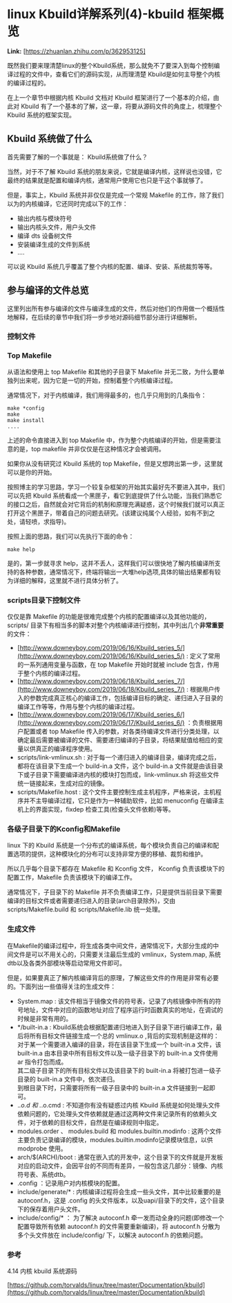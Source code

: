 # linux Kbuild详解系列(4)-kbuild 框架概览

 **Link:** [https://zhuanlan.zhihu.com/p/362953125]

既然我们要来理清楚linux的整个Kbuild系统，那么就免不了要深入到每个控制编译过程的文件中，查看它们的源码实现，从而理清楚 Kbuild是如何主导整个内核的编译过程的。 

在上一个章节中根据内核 Kbuild 文档对 Kbuild 框架进行了一个基本的介绍，由此对 Kbuild 有了一个基本的了解，这一章，将要从源码文件的角度上，梳理整个 Kbuild 系统的框架实现。 

  

## Kbuild 系统做了什么  

首先需要了解的一个事就是： Kbuild系统做了什么？ 

当然，对于不了解 Kbuild 系统的朋友来说，它就是编译内核，这样说也没错，它最终的结果就是配置和编译内核，通常用户使用它也只是干这个事就够了。 

但是，事实上，Kbuild 系统并非仅仅是完成一个常规 Makefile 的工作，除了我们以为的内核编译，它还同时完成以下的工作：

* 输出内核与模块符号
* 输出内核头文件，用户头文件
* 编译 dts 设备树文件
* 安装编译生成的文件到系统
* ....

可以说 Kbuild 系统几乎覆盖了整个内核的配置、编译、安装、系统裁剪等等。 

  

## 参与编译的文件总览  

这里列出所有参与编译的文件与编译生成的文件，然后对他们的作用做一个概括性地解释，在后续的章节中我们将一步步地对源码细节部分进行详细解析。 

  

### 控制文件  
### Top Makefile  

从语法和使用上 top Makefile 和其他的子目录下 Makefile 并无二致，为什么要单独列出来呢，因为它是一切的开始，控制着整个内核编译过程。 

通常情况下，对于内核编译，我们用得最多的，也几乎只用到的几条指令：


```
make *config
make 
make install
....
```
上述的命令直接进入到 top Makefile 中，作为整个内核编译的开始，但是需要注意的是，top makefile 并非仅仅是在这种情况才会被调用。 

如果你从没有研究过 Kbuild 系统的 top Makefile，但是又想跨出第一步，这里就可以是你的开始。 

按照博主的学习思路，学习一个较复杂框架的开始其实最好先不要进入其中，我们可以先把 Kbuild 系统看成一个黑匣子，看它到底提供了什么功能，当我们熟悉它的接口之后，自然就会对它背后的机制和原理充满疑惑，这个时候我们就可以真正打开这个黑匣子，带着自己的问题去研究。(该建议纯属个人经验，如有不到之处，请轻喷，求指导)。 

按照上面的思路，我们可以先执行下面的命令：


```
make help
```
是的，第一步就寻求 help，这并不丢人，这样我们可以很快地了解内核编译所支持的各种参数，通常情况下，终端将输出一大堆help选项,具体的输出结果都有较为详细的解释，这里就不进行具体分析了。 

  

### scripts目录下控制文件  

仅仅是靠 Makefile 的功能是很难完成整个内核的配置编译以及其他功能的，scripts/ 目录下有相当多的脚本对整个内核编译进行控制，其中列出几个**非常重要**的文件：

* [http://www.downeyboy.com/2019/06/16/Kbuild_series_5/](http://www.downeyboy.com/2019/06/16/Kbuild_series_5/) : 定义了常用的一系列通用变量与函数，在 top Makefile 开始时就被 include 包含，作用于整个内核的编译过程。
* [http://www.downeyboy.com/2019/06/18/Kbuild_series_7/](http://www.downeyboy.com/2019/06/18/Kbuild_series_7/) : 根据用户传入的参数完成真正核心的编译工作，包括编译目标的确定、递归进入子目录的编译工作等等，作用与整个内核的编译过程。
* [http://www.downeyboy.com/2019/06/17/Kbuild_series_6/](http://www.downeyboy.com/2019/06/17/Kbuild_series_6/) ：负责根据用户配置或者 top Makefile 传入的参数，对各类待编译文件进行分类处理，以确定最后需要被编译的文件、需要递归编译的子目录，将结果赋值给相应的变量以供真正的编译程序使用。
* scripts/link-vmlinux.sh : 对于每一个递归进入的编译目录，编译完成之后，都将在该目录下生成一个 build-in.a 文件，这个 build-in.a 文件就是由该目录下或子目录下需要编译进内核的模块打包而成，link-vmlinux.sh 将这些文件统一链接起来，生成对应的镜像。
* scripts/Makefile.host : 这个文件主要控制生成主机程序，严格来说，主机程序并不主导编译过程，它只是作为一种辅助软件，比如 menuconfig 在编译主机上的界面实现，fixdep 检查工具(检查头文件依赖)等等。

  

### 各级子目录下的Kconfig和Makefile  

linux 下的 Kbuild 系统是一个分布式的编译系统，每个模块负责自己的编译和配置选项的提供，这种模块化的分布可以支持非常方便的移植、裁剪和维护。 

所以几乎每个目录下都存在 Makefile 和 Kconfig 文件， Kconfig 负责该模块下的配置工作，Makefile 负责该模块下的编译工作。 

通常情况下，子目录下的 Makefile 并不负责编译工作，只是提供当前目录下需要编译的目标文件或者需要递归进入的目录(arch目录除外)，交由 scripts/Makefile.build 和 scripts/Makefile.lib 统一处理。 

  

### 生成文件  
在Makefile的编译过程中，将生成各类中间文件，通常情况下，大部分生成的中间文件是可以不用关心的，只需要关注最后生成的 vmlinux，System.map, 系统dtb以及各类外部模块等启动常用文件即可。 

但是，如果要真正了解内核编译背后的原理，了解这些文件的作用是非常有必要的。下面列出一些值得关注的生成文件： 

* System.map : 该文件相当于镜像文件的符号表，记录了内核镜像中所有的符号地址，文件中对应的函数地址对应了程序运行时函数真实的地址，在调试的时候是非常有用的。
* */built-in.a : Kbuild系统会根据配置递归地进入到子目录下进行编译工作，最后将所有目标文件链接生成一个总的 vmlinux.o ,背后的实现机制是这样的： 对于某一个需要进入编译的目录，将在该目录下生成一个 built-in.a 文件，该 built-in.a 由本目录中所有目标文件以及一级子目录下的 built-in.a 文件使用 ar 指令打包而成。   
 其二级子目录下的所有目标文件以及该目录下的 built-in.a 将被打包进一级子目录的 built-in.a 文件中，依次递归。  
  到根目录下时，只需要将所有一级子目录中的 built-in.a 文件链接到一起即可。
* .*.o.d 和 .*.o.cmd : 不知道你有没有疑惑过内核 Kbuild 系统是如何处理头文件依赖问题的，它处理头文件依赖就是通过这两种文件来记录所有的依赖头文件，对于依赖的目标文件，自然是在编译规则中指定。
* modules.order 、 modules.build 和 modules.builtin.modinfo : 这两个文件主要负责记录编译的模块，modules.builtin.modinfo记录模块信息，以供 modprobe 使用。
* arch/$(ARCH)/boot : 通常在嵌入式的开发中，这个目录下的文件就是开发板对应的启动文件，会因平台的不同而有差异，一般包含这几部分：镜像、内核符号表、系统dtb。
* .config ：记录用户对内核模块的配置。
* include/generate/* : 内核编译过程将会生成一些头文件，其中比较重要的是 autoconf.h，这是 .config 的头文件版本，以及uapi/目录下的文件，这个目录下的保存着用户头文件。
* include/config/* ： 为了解决 autoconf.h 牵一发而动全身的问题(即修改一个配置导致所有依赖 autoconf.h 的文件需要重新编译)，将 autoconf.h 分散为多个头文件放在 include/config/ 下，以解决 autoconf.h 的依赖问题。

  

### 参考  

4.14 内核 kbuild 系统源码

[https://github.com/torvalds/linux/tree/master/Documentation/kbuild](https://github.com/torvalds/linux/tree/master/Documentation/kbuild)



